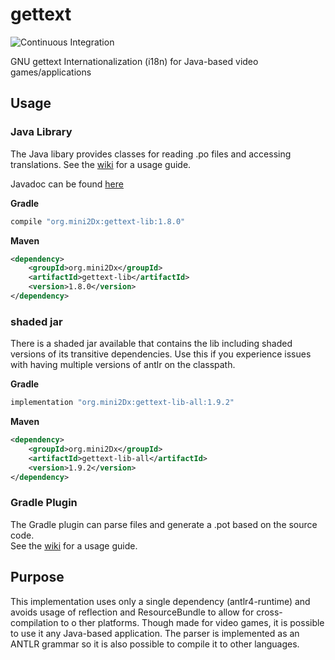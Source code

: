 
# gettext

![Continuous Integration](https://github.com/mini2Dx/gettext/workflows/Continuous%20Integration/badge.svg)

GNU gettext Internationalization (i18n) for Java-based video games/applications

## Usage

### Java Library

The Java libary provides classes for reading .po files and accessing translations. 
See the [wiki](https://github.com/mini2Dx/gettext/wiki) for a usage guide.

Javadoc can be found [here](https://mini2dx.github.io/gettext/javadoc/1.5.0/index.html)

__Gradle__
```gradle
compile "org.mini2Dx:gettext-lib:1.8.0"
```

__Maven__
```xml
<dependency>
    <groupId>org.mini2Dx</groupId>
    <artifactId>gettext-lib</artifactId>
    <version>1.8.0</version>
</dependency>
```

### shaded jar

There is a shaded jar available that contains the lib including shaded versions of its transitive dependencies. 
Use this if you experience issues with having multiple versions of antlr on the classpath.

__Gradle__
```gradle
implementation "org.mini2Dx:gettext-lib-all:1.9.2"
```

__Maven__
```xml
<dependency>
    <groupId>org.mini2Dx</groupId>
    <artifactId>gettext-lib-all</artifactId>
    <version>1.9.2</version>
</dependency>
```

### Gradle Plugin

The Gradle plugin can parse files and generate a .pot based on the source code.  
See the [wiki](https://github.com/mini2Dx/gettext/wiki) for a usage guide.

## Purpose

This implementation uses only a single dependency (antlr4-runtime) and 
avoids usage of reflection and ResourceBundle to allow for cross-compilation to o
ther platforms. Though made for video games, it is possible to use it any Java-based 
application. The parser is implemented as an ANTLR grammar so it is also possible to 
compile it to other languages.
